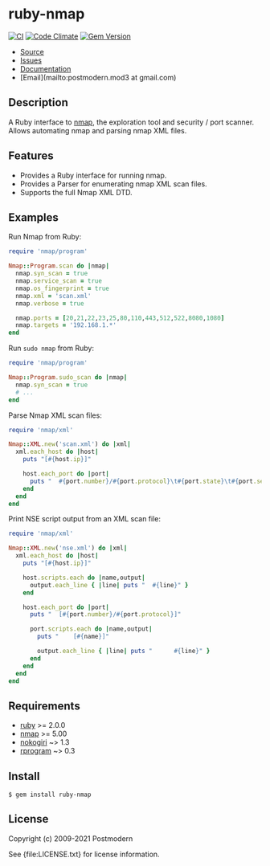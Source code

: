 # ruby-nmap

[![CI](https://github.com/postmodern/ruby-nmap/actions/workflows/ruby.yml/badge.svg)](https://github.com/postmodern/ruby-nmap/actions/workflows/ruby.yml)
[![Code Climate](https://codeclimate.com/github/postmodern/ruby-nmap.svg)](https://codeclimate.com/github/postmodern/ruby-nmap)
[![Gem Version](https://badge.fury.io/rb/ruby-nmap.svg)](https://badge.fury.io/rb/ruby-nmap)

* [Source](https://github.com/postmodern/ruby-nmap/)
* [Issues](https://github.com/postmodern/ruby-nmap/issues)
* [Documentation](http://rubydoc.info/gems/ruby-nmap/frames)
* [Email](mailto:postmodern.mod3 at gmail.com)

## Description

A Ruby interface to [nmap], the exploration tool and security / port scanner.
Allows automating nmap and parsing nmap XML files.

## Features

* Provides a Ruby interface for running nmap.
* Provides a Parser for enumerating nmap XML scan files.
* Supports the full Nmap XML DTD.

## Examples

Run Nmap from Ruby:

```ruby
require 'nmap/program'

Nmap::Program.scan do |nmap|
  nmap.syn_scan = true
  nmap.service_scan = true
  nmap.os_fingerprint = true
  nmap.xml = 'scan.xml'
  nmap.verbose = true

  nmap.ports = [20,21,22,23,25,80,110,443,512,522,8080,1080]
  nmap.targets = '192.168.1.*'
end
```

Run `sudo nmap` from Ruby:

```ruby
require 'nmap/program'

Nmap::Program.sudo_scan do |nmap|
  nmap.syn_scan = true
  # ...
end
```

Parse Nmap XML scan files:

```ruby
require 'nmap/xml'

Nmap::XML.new('scan.xml') do |xml|
  xml.each_host do |host|
    puts "[#{host.ip}]"

    host.each_port do |port|
      puts "  #{port.number}/#{port.protocol}\t#{port.state}\t#{port.service}"
    end
  end
end
```

Print NSE script output from an XML scan file:

```ruby
require 'nmap/xml'

Nmap::XML.new('nse.xml') do |xml|
  xml.each_host do |host|
    puts "[#{host.ip}]"

    host.scripts.each do |name,output|
      output.each_line { |line| puts "  #{line}" }
    end

    host.each_port do |port|
      puts "  [#{port.number}/#{port.protocol}]"

      port.scripts.each do |name,output|
        puts "    [#{name}]"

        output.each_line { |line| puts "      #{line}" }
      end
    end
  end
end
```

## Requirements

* [ruby] >= 2.0.0
* [nmap] >= 5.00
* [nokogiri] ~> 1.3
* [rprogram] ~> 0.3

## Install

    $ gem install ruby-nmap

## License

Copyright (c) 2009-2021 Postmodern

See {file:LICENSE.txt} for license information.

[nmap]: http://www.insecure.org/
[ruby]: https://www.ruby-lang.org/
[nokogiri]: http://nokogiri.rubyforge.org/
[rprogram]: https://github.com/postmodern/rprogram#readme
